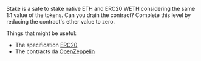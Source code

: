 Stake is a safe to stake native ETH and ERC20 WETH considering the same 1:1 value of the tokens. Can you drain the contract? Complete this level by reducing the contract's ether value to zero.

Things that might be useful:
* The specification [ERC20](https://github.com/ethereum/EIPs/blob/master/EIPS/eip-20.md)
* The contracts da [OpenZeppelin](https://github.com/OpenZeppelin/zeppelin-solidity/tree/master/contracts)
